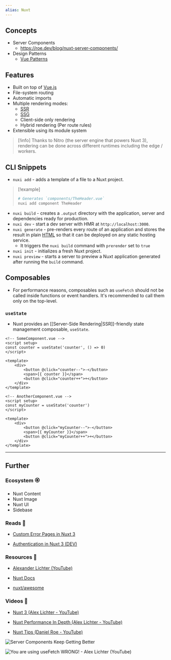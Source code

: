 ```yaml
---
alias: Nuxt
---
```

## Concepts

- Server Components
    - https://roe.dev/blog/nuxt-server-components/
- Design Patterns
    - [Vue Patterns](https://www.patterns.dev/vue)
## Features

- Built on top of [Vue.js](Vue.js.md)
- File-system routing
- Automatic imports
- Multiple rendering modes:
    - [SSR](Server-Side%20Rendering.md)
    - [SSG](Static%20Site%20Generators.md)
    - Client-side only rendering
    - Hybrid rendering (Per route rules)
- Extensible using its module system

> [!info]
> Thanks to Nitro (the server engine that powers Nuxt 3), rendering can be done across different runtimes including the edge / workers.

## CLI Snippets

- `nuxi add` - adds a template of a file to a Nuxt project.

> [!example]
> 
> ```bash
> # Generates `components/TheHeader.vue`
> nuxi add component TheHeader
> ```

- `nuxi build` - creates a `.output` directory with the application, server and dependencies ready for production.
- `nuxi dev` - start a dev server with HMR at `http://localhost:3000`.
- `nuxi generate` - pre-renders every route of an application and stores the result in plain [HTML](HTML.md) so that it can be deployed on any static hosting service. 
    - It triggers the `nuxi build` command with `prerender` set to `true`
- `nuxi init` - initializes a fresh Nuxt project.
- `nuxi preview` - starts a server to preview a Nuxt application generated after running the `build` command.
## Composables

- For performance reasons, composables such as `useFetch` should not be called inside functions or event handlers. It's recommended to call them only on the top-level.

### `useState`

- Nuxt provides an [[Server-Side Rendering|SSR]]-friendly state management composable,  `useState`.

```vue
<!-- SomeComponent.vue -->
<script setup>
const counter = useState('counter', () => 0)
</script>

<template>
    <div>
        <button @click="counter--">-</button>
        <span>{{ counter }}</span>
        <button @click="counter++">+</button>
    </div>
</template>
```

```vue
<!-- AnotherComponent.vue -->
<script setup>
const myCounter = useState('counter')
</script>

<template>
    <div>
        <button @click="myCounter--">-</button>
        <span>{{ myCounter }}</span>
        <button @click="myCounter++">+</button>
    </div>
</template>
```


---
## Further
### Ecosystem 🏵

- Nuxt Content
- Nuxt Image
- Nuxt UI
- Sidebase

### Reads 📄

- [Custom Error Pages in Nuxt 3](https://masteringnuxt.com/blog/custom-error-pages-in-nuxt3)

- [Authentication in Nuxt 3 (DEV)](https://dev.to/rafaelmagalhaes/authentication-in-nuxt-3-375o)

### Resources 🧩

- [Alexander Lichter (YouTube)](https://www.youtube.com/@TheAlexLichter/videos)

- [Nuxt Docs](https://nuxt.com/docs)

- [nuxt/awesome](https://github.com/nuxt/awesome)

### Videos 🎥

- [Nuxt 3 (Alex Lichter - YouTube)](https://www.youtube.com/playlist?list=PL06MUQt-_wlsRNxmbIvgVuhsXG_dN1XaO)

- [Nuxt Performance In Depth (Alex Lichter - YouTube)](https://www.youtube.com/playlist?list=PL06MUQt-_wls2sirXbt919cIbGvKv6k5Q)

- [Nuxt Tips (Daniel Roe - YouTube)](https://www.youtube.com/playlist?list=PLQnM-cL9ttacXZavMQMT-0lyGki8iSkGF)

![Server Components Keep Getting Better](https://www.youtube.com/watch?v=VyEPMQGozPk)

![You are using useFetch WRONG!  - Alex Lichter (YouTube)](https://www.youtube.com/watch?v=njsGVmcWviY)